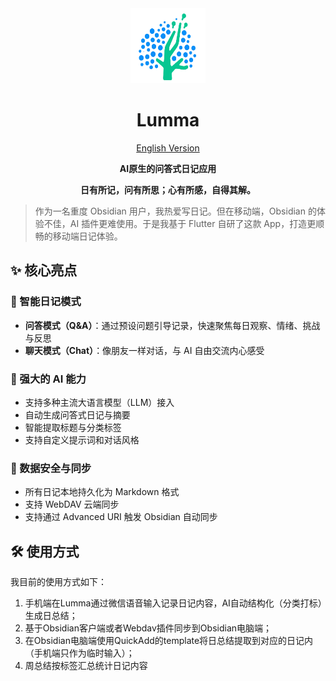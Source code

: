 <div align="center">
  <img src="assets/icon/icon.svg" width="120" height="120" alt="Lumma Logo">

  # Lumma

  [English Version](./README.md)

  **AI原生的问答式日记应用**
</div>

<div align="center">
  <strong>日有所记，问有所思；心有所感，自得其解。</strong>
</div>

> 作为一名重度 Obsidian 用户，我热爱写日记。但在移动端，Obsidian 的体验不佳，AI 插件更难使用。于是我基于 Flutter 自研了这款 App，打造更顺畅的移动端日记体验。

## ✨ 核心亮点

### 📝 智能日记模式

- **问答模式（Q&A）**：通过预设问题引导记录，快速聚焦每日观察、情绪、挑战与反思
- **聊天模式（Chat）**：像朋友一样对话，与 AI 自由交流内心感受

### 🤖 强大的 AI 能力

- 支持多种主流大语言模型（LLM）接入
- 自动生成问答式日记与摘要
- 智能提取标题与分类标签
- 支持自定义提示词和对话风格


### 💾 数据安全与同步

- 所有日记本地持久化为 Markdown 格式
- 支持 WebDAV 云端同步
- 支持通过 Advanced URI 触发 Obsidian 自动同步

## 🛠 使用方式
我目前的使用方式如下：
1. 手机端在Lumma通过微信语音输入记录日记内容，AI自动结构化（分类打标）生成日总结；
2. 基于Obsidian客户端或者Webdav插件同步到Obsidian电脑端；
3. 在Obsidian电脑端使用QuickAdd的template将日总结提取到对应的日记内（手机端只作为临时输入）；
4. 周总结按标签汇总统计日记内容
